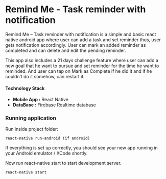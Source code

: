# Remind Me - Task reminder with notification

<p>
 
 Remind Me – Task reminder with notification is a simple and basic react native android app where user can add a task and set reminder thus, user gets notification accordingly. User can mark an added reminder as completed and can delete and edit the pending reminder.

 This app also includes a 21 days challenge feature where user can add a new goal that he want to pursue and set reminder for the time he want to reminded. And user can tap on Mark as Complete if he did it and if he couldn’t do it somehow, can restart it.

#### Technology Stack

- **Mobile App :** React Native
- **DataBase :** Firebase Realtime database

</p>

### Running application

Run inside project folder:

    react-native run-android (if android)

If everything is set up correctly, you should see your new app running in your Android emulator / XCode shortly.

Now run react-native start to start development server.

    react-native start
